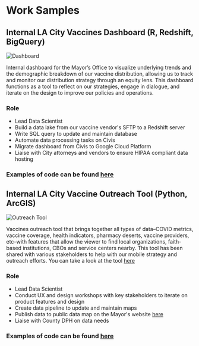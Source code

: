 # Work Samples


## Internal LA City Vaccines Dashboard (R, Redshift, BigQuery)

![Dashboard](./img/dashboard.gif)

Internal dashboard for the Mayor’s Office to visualize underlying trends and the demographic breakdown of our vaccine distribution, allowing us to track and monitor our distribution strategy through an equity lens. This dashboard functions as a tool to reflect on our strategies, engage in dialogue, and iterate on the design to improve our policies and operations.

### Role

- Lead Data Scientist
- Build a data lake from our vaccine vendor's SFTP to a Redshift server
- Write SQL query to update and maintain database
- Automate data processing tasks on Civis
- Migrate dashboard from Civis to Google Cloud Platform
- Liaise with City attorneys and vendors to ensure HIPAA compliant data hosting

### Examples of code can be found [here](./LA_city_vaccine_dashboard)


## Internal LA City Vaccine Outreach Tool (Python, ArcGIS)

![Outreach Tool](./img/outreach.gif)

Vaccines outreach tool that brings together all types of data–COVID metrics, vaccine coverage, health indicators, pharmacy deserts, vaccine providers, etc–with features that allow the viewer to find local organizations, faith-based institutions, CBOs and service centers nearby. This tool has been shared with various stakeholders to help with our mobile strategy and outreach efforts. You can take a look at the tool [here](https://tinyurl.com/vaccinesoutreach)

### Role

- Lead Data Scientist
- Conduct UX and design workshops with key stakeholders to iterate on product features and design
- Create data pipeline to update and maintain maps
- Publish data to public data map on the Mayor's website [here](https://coronavirus.lacity.org/Map)
- Liaise with County DPH on data needs

### Examples of code can be found [here](./LA_city_covid_maps)

